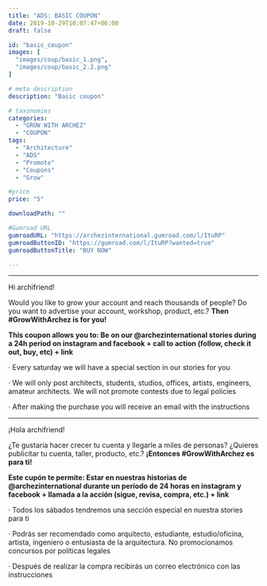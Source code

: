 ```yaml
---
title: "ADS: BASIC COUPON"
date: 2019-10-29T10:07:47+06:00
draft: false

id: "basic_coupon"
images: [
  "images/coup/basic_1.png",
  "images/coup/basic_2.2.png"
]

# meta description
description: "Basic coupon"

# taxonomies
categories:
  - "GROW WITH ARCHEZ"
  - "COUPON"
tags:
  - "Architecture"
  - "ADS"
  - "Promote"
  - "Coupons"
  - "Grow"

#price
price: "5"

downloadPath: ""

#Gumroad URL
gumroadURL: "https://archezinternational.gumroad.com/l/ItuRP"
gumroadButtonID: "https://gumroad.com/l/ItuRP?wanted=true"
gumroadButtonTitle: "BUY NOW"

---
```


___

Hi archifriend!

Would you like to grow your account and reach thousands of people? Do you want to advertise your account, workshop, product, etc.? **Then #GrowWithArchez is for you!**

**This coupon allows you to: Be on our @archezinternational stories during a 24h period on instagram and facebook + call to action (follow, check it out, buy, etc) + link**

· Every saturday we will have a special section in our stories for you

· We will only post architects, students, studios, offices, artists, engineers, amateur architects. We will not promote contests due to legal policies

· After making the purchase you will receive an email with the instructions

_____

¡Hola archifriend!

¿Te gustaría hacer crecer tu cuenta y llegarle a miles de personas? ¿Quieres publicitar tu cuenta, taller, producto, etc.? **¡Entonces #GrowWithArchez es para ti!**

**Este cupón te permite: Estar en nuestras historias de @archezinternational durante un período de 24 horas en instagram y facebook + llamada a la acción (sigue, revisa, compra, etc.) + link**

· Todos los sábados tendremos una sección especial en nuestra stories para ti

· Podrás ser recomendado como arquitecto, estudiante, estudio/oficina, artista, ingeniero o entusiasta de la arquitectura. No promocionamos concursos por políticas legales

· Después de realizar la compra recibirás un correo electrónico con las instrucciones